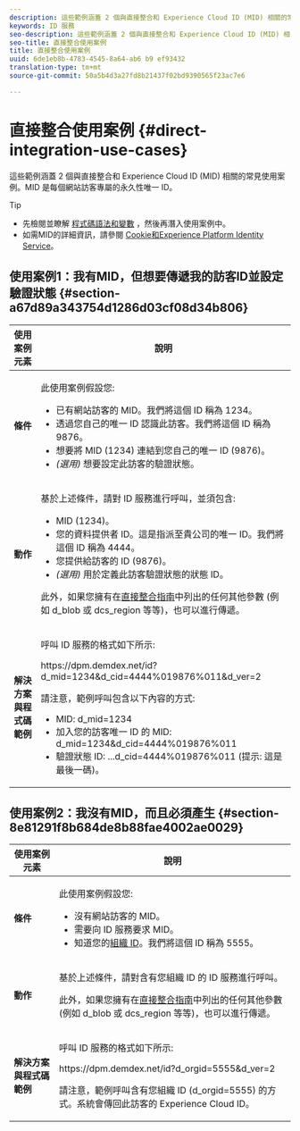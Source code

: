 ```yaml
---
description: 這些範例涵蓋 2 個與直接整合和 Experience Cloud ID (MID) 相關的常見使用案例。MID 是每個網站訪客專屬的永久性唯一 ID。
keywords: ID 服務
seo-description: 這些範例涵蓋 2 個與直接整合和 Experience Cloud ID (MID) 相關的常見使用案例。MID 是每個網站訪客專屬的永久性唯一 ID。
seo-title: 直接整合使用案例
title: 直接整合使用案例
uuid: 6de1eb8b-4783-4545-8a64-ab6 b9 ef93432
translation-type: tm+mt
source-git-commit: 50a5b4d3a27fd8b21437f02bd9390565f23ac7e6

---
```



# 直接整合使用案例 {#direct-integration-use-cases}

這些範例涵蓋 2 個與直接整合和 Experience Cloud ID (MID) 相關的常見使用案例。MID 是每個網站訪客專屬的永久性唯一 ID。

>[!TIP]
>
>* 先檢閱並瞭解 [程式碼語法和變數](../implementation-guides/direct-integration.md#concept-4cd3206a84bb4687af0b312ae09648b9) ，然後再潛入使用案例中。
>* 如需MID的詳細資訊，請參閱 [Cookie和Experience Platform Identity Service](../introduction/cookies.md)。
>



## 使用案例1：我有MID，但想要傳遞我的訪客ID並設定驗證狀態 {#section-a67d89a343754d1286d03cf08d34b806}

<table id="table_DA8840FCB51541109FE6DF20430E8924"> 
 <thead> 
  <tr> 
   <th colname="col1" class="entry"> 使用案例元素 </th> 
   <th colname="col2" class="entry"> 說明 </th> 
  </tr> 
 </thead>
 <tbody> 
  <tr> 
   <td colname="col1"> <p> <b>條件</b> </p> </td> 
   <td colname="col2"> <p>此使用案例假設您: </p> 
    <ul id="ul_F20231F83EE84889B78971A64E758757"> 
     <li id="li_20F3E96493724CD2BAF4B20AEE5CBF23">已有網站訪客的 MID。我們將這個 ID 稱為 1234。 </li> 
     <li id="li_A358C58CC58C4FCBB7250F5ED108AA71">透過您自己的唯一 ID 認識此訪客。我們將這個 ID 稱為 9876。 </li> 
     <li id="li_D93CE7182EBE4927A5C7A0BF414C03BC">想要將 MID (1234) 連結到您自己的唯一 ID (9876)。 </li> 
     <li id="li_4611146E56624C2AB647733487A3F046"> <i>(選用)</i> 想要設定此訪客的驗證狀態。 </li> 
    </ul> </td> 
  </tr> 
  <tr> 
   <td colname="col1"> <p> <b>動作</b> </p> </td> 
   <td colname="col2"> <p>基於上述條件，請對 ID 服務進行呼叫，並須包含: </p> 
    <ul id="ul_9ECB1A65266644E89E949C57D202D5A4"> 
     <li id="li_10A6F5A9C54D44A08F4F2E405E6019E2">MID (1234)。 </li> 
     <li id="li_4869572B40E54C54B88A2474DAC475A8">您的資料提供者 ID。這是指派至貴公司的唯一 ID。我們將這個 ID 稱為 4444。 </li> 
     <li id="li_05C8ED47488C4E289D84093127EC7B19">您提供給訪客的 ID (9876)。 </li> 
     <li id="li_3D1556AD18C843828A362CC604A9F76B"> <i>(選用)</i> 用於定義此訪客驗證狀態的狀態 ID。 </li> 
    </ul> <p>此外，如果您擁有在<a href="../implementation-guides/direct-integration.md#concept-4cd3206a84bb4687af0b312ae09648b9" format="dita" scope="local">直接整合指南</a>中列出的任何其他參數 (例如<span class="codeph"> d_blob</span> 或 <span class="codeph">dcs_region</span> 等等)，也可以進行傳遞。 </p> </td> 
  </tr> 
  <tr> 
   <td colname="col1"> <p> <b>解決方案與程式碼範例</b> </p> </td> 
   <td colname="col2"> <p>呼叫 ID 服務的格式如下所示: </p> <p> <span class="codeph">https://dpm.demdex.net/id?d_mid=1234&amp;d_cid=4444%019876%011&amp;d_ver=2</span> </p> <p>請注意，範例呼叫包含以下內容的方式: </p> 
    <ul id="ul_0667FBFD8D3C46BDBD027F484691EC97"> 
     <li id="li_FAB1FAE703DB48D1A32EE72684028964">MID: <span class="codeph">d_mid=1234</span> </li> 
     <li id="li_C97B74FF444F4BB4B4A5CB1CBBE52249">加入您的訪客唯一 ID 的 MID: <span class="codeph">d_mid=1234&amp;d_cid=4444%019876%011</span> </li> 
     <li id="li_D428DBF765234DD78DDF152C5EE8AB69">驗證狀態 ID: <span class="codeph">...d_cid=4444%019876%011</span> (提示: 這是最後一碼)。 </li> 
    </ul> </td> 
  </tr> 
 </tbody> 
</table>

## 使用案例2：我沒有MID，而且必須產生 {#section-8e81291f8b684de8b88fae4002ae0029}

<table id="table_666A92693F8A413096DF6A64770C1141"> 
 <thead> 
  <tr> 
   <th colname="col1" class="entry"> 使用案例元素 </th> 
   <th colname="col2" class="entry"> 說明 </th> 
  </tr> 
 </thead>
 <tbody> 
  <tr> 
   <td colname="col1"> <p> <b>條件</b> </p> </td> 
   <td colname="col2"> <p>此使用案例假設您: </p> 
    <ul id="ul_BF3BD821907B46A4B2EFA63146D35722"> 
     <li id="li_E658AE0671D14558B65FDD8992F25996">沒有網站訪客的 MID。 </li> 
     <li id="li_28A48BB3F71C4E4297F95A2D3E10AD7B">需要向 ID 服務要求 MID。 </li> 
     <li id="li_E2C306B9308D41E5BFE2F23EF48F5A41">知道您的<a href="../reference/requirements.md#section-a02f537129a64ffbb690d5738d360c26" format="dita" scope="local">組織 ID</a>。我們將這個 ID 稱為 5555。 </li> 
    </ul> </td> 
  </tr> 
  <tr> 
   <td colname="col1"> <p> <b>動作</b> </p> </td> 
   <td colname="col2"> <p>基於上述條件，請對含有您組織 ID 的 ID 服務進行呼叫。 </p> <p>此外，如果您擁有在<a href="../implementation-guides/direct-integration.md#concept-4cd3206a84bb4687af0b312ae09648b9" format="dita" scope="local">直接整合指南</a>中列出的任何其他參數 (例如<span class="codeph"> d_blob</span> 或 <span class="codeph">dcs_region</span> 等等)，也可以進行傳遞。 </p> </td> 
  </tr> 
  <tr> 
   <td colname="col1"> <p> <b>解決方案與程式碼範例</b> </p> </td> 
   <td colname="col2"> <p>呼叫 ID 服務的格式如下所示: </p> <p> <span class="codeph">https://dpm.demdex.net/id?d_orgid=5555&amp;d_ver=2</span> </p> <p>請注意，範例呼叫含有您組織 ID <span class="codeph">(d_orgid=5555)</span> 的方式。系統會傳回此訪客的 <span class="keyword">Experience Cloud</span> ID。 </p> </td> 
  </tr> 
 </tbody> 
</table>

